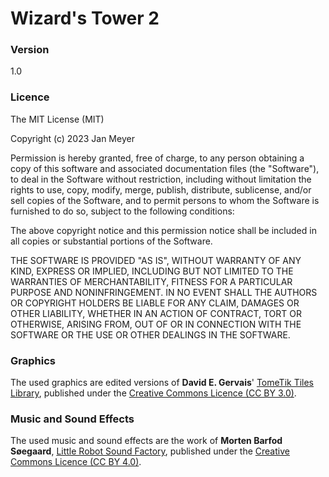 # Wizard's Tower 2 #

### Version ###
1.0

### Licence ###
The MIT License (MIT)

Copyright (c) 2023 Jan Meyer

Permission is hereby granted, free of charge, to any person obtaining a copy
of this software and associated documentation files (the "Software"), to deal
in the Software without restriction, including without limitation the rights
to use, copy, modify, merge, publish, distribute, sublicense, and/or sell
copies of the Software, and to permit persons to whom the Software is
furnished to do so, subject to the following conditions:

The above copyright notice and this permission notice shall be included in all
copies or substantial portions of the Software.

THE SOFTWARE IS PROVIDED "AS IS", WITHOUT WARRANTY OF ANY KIND, EXPRESS OR
IMPLIED, INCLUDING BUT NOT LIMITED TO THE WARRANTIES OF MERCHANTABILITY,
FITNESS FOR A PARTICULAR PURPOSE AND NONINFRINGEMENT. IN NO EVENT SHALL THE
AUTHORS OR COPYRIGHT HOLDERS BE LIABLE FOR ANY CLAIM, DAMAGES OR OTHER
LIABILITY, WHETHER IN AN ACTION OF CONTRACT, TORT OR OTHERWISE, ARISING FROM,
OUT OF OR IN CONNECTION WITH THE SOFTWARE OR THE USE OR OTHER DEALINGS IN THE
SOFTWARE.

### Graphics ###
The used graphics are edited versions of __David E. Gervais__' [TomeTik Tiles Library](http://pousse.rapiere.free.fr/tome), published under the [Creative Commons Licence (CC BY 3.0)](http://creativecommons.org/licenses/by/3.0/legalcode).

### Music and Sound Effects ###
The used music and sound effects are the work of __Morten Barfod Søegaard__, [Little Robot Sound Factory](www.littlerobotsoundfactory.com), published under the [Creative Commons Licence (CC BY 4.0)](https://creativecommons.org/licenses/by/4.0/legalcode).
